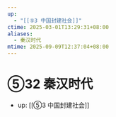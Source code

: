 ```yaml
---
up:
  - "[[⑤3 中国封建社会]]"
ctime: 2025-03-01T13:29:31+08:00
aliases:
  - 秦汉时代
mtime: 2025-09-09T12:37:04+08:00
---
```


# ⑤32 秦汉时代

- up: [[⑤3 中国封建社会]]

